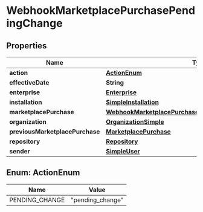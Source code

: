 

# WebhookMarketplacePurchasePendingChange


## Properties

| Name | Type | Description | Notes |
|------------ | ------------- | ------------- | -------------|
|**action** | [**ActionEnum**](#ActionEnum) |  |  |
|**effectiveDate** | **String** |  |  |
|**enterprise** | [**Enterprise**](Enterprise.md) |  |  [optional] |
|**installation** | [**SimpleInstallation**](SimpleInstallation.md) |  |  [optional] |
|**marketplacePurchase** | [**WebhookMarketplacePurchaseCancelledMarketplacePurchase**](WebhookMarketplacePurchaseCancelledMarketplacePurchase.md) |  |  |
|**organization** | [**OrganizationSimple**](OrganizationSimple.md) |  |  [optional] |
|**previousMarketplacePurchase** | [**MarketplacePurchase**](MarketplacePurchase.md) |  |  [optional] |
|**repository** | [**Repository**](Repository.md) |  |  [optional] |
|**sender** | [**SimpleUser**](SimpleUser.md) |  |  |



## Enum: ActionEnum

| Name | Value |
|---- | -----|
| PENDING_CHANGE | &quot;pending_change&quot; |



